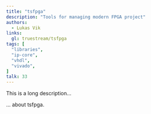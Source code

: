 ```yaml
---
title: "tsfpga"
description: "Tools for managing modern FPGA project"
authors:
  - Lukas Vik
links:
  gl: truestream/tsfpga
tags: [
  "libraries",
  "ip-core",
  "vhdl",
  "vivado",
]
talk: 33
---
```


This is a long description...
<!--more-->
... about tsfpga.
